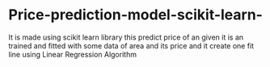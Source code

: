 # Price-prediction-model-scikit-learn-
It is made using scikit learn library this predict price of an given it is an trained and fitted with some data of area and its price and it create one fit line using Linear Regression Algorithm 
